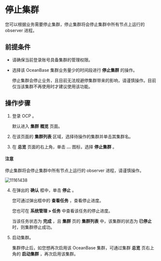 停止集群
=========================

您可以根据业务需要停止集群，停止集群将会停止集群中所有节点上运行的 observer 进程。

前提条件
-------------------------

* 请确保当前登录账号具备集群的管理权限。

* 选择该 OceanBase 集群业务量少的时间段进行 **停止集群** 的操作。

  停止集群会停止业务，且目前无法规避停集群带来的影响，请谨慎操作。目前仅当该集群不再使用时才建议使用该功能。
  
操作步骤
-------------------------

1. 登录 OCP 。

   默认进入 **集群** **概览** 页面。

2. 在该页面的 **集群列表** 区域，选择待操作的集群并单击其集群名。

3. 在 **总览** 页面的右上角，单击 **...** 图标，选择 **停止集群** 。

  <main id="notice" type='notice'>
    <h4>注意</h4>
    <p>停止集群将会停止集群中所有节点上运行的 observer 进程，请谨慎操作。</p>
  </main>

   ![11161438](https://obbusiness-private.oss-cn-shanghai.aliyuncs.com/doc/img/ocp/%E5%81%9C%E6%AD%A2%E9%9B%86%E7%BE%A41.png)

4. 在弹出的 **确认** 框中，单击 **停止** 。

   您可通过弹出框中的 **查看任务** ，查看停止进度。

   您也可在 **系统管理 \> 任务** 中查看该任务的停止进度。

   当该任务状态为 **完成** ，且 **集群** 页的 **集群列表** 中，该集群的状态为 **已停止** 时，则集群停止成功。

5. 启动集群。

   集群停止后，如您想再次启用该 OceanBase 集群，可通过集群 **总览** 页右上角的 **启动集群** ，再次启用该集群。
